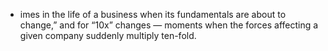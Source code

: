 - imes in the life of a business
  when its fundamentals are about to change,” and for “10x” changes — moments
  when the forces affecting a given company suddenly multiply ten-fold.